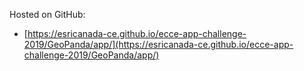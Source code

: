 Hosted on GitHub:

- [https://esricanada-ce.github.io/ecce-app-challenge-2019/GeoPanda/app/](https://esricanada-ce.github.io/ecce-app-challenge-2019/GeoPanda/app/)